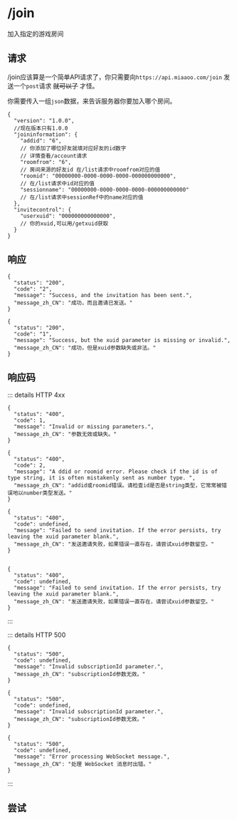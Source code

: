 # /join

加入指定的游戏房间

## 请求

/join应该算是一个简单API请求了，你只需要向`https://api.miaaoo.com/join` 发送一个`post`请求 ~~就可以了~~ 才怪。

你需要传入一组`json`数据，来告诉服务器你要加入哪个房间。

```json5
{
  "version": "1.0.0",
  //现在版本只有1.0.0
  "joininformation": {
    "addid": "6",
    // 你添加了哪位好友就填对应好友的id数字
    // 详情查看/account请求
    "roomfrom": "6",
    // 房间来源的好友id 在/list请求中roomfrom对应的值
    "roomid": "00000000-0000-0000-0000-000000000000",
    // 在/list请求中id对应的值
    "sessionname": "00000000-0000-0000-0000-000000000000"
    // 在/list请求中sessionRef中的name对应的值
  },
  "invitecontrol": {
    "userxuid": "000000000000000",
    // 你的xuid,可以用/getxuid获取
  }
}
```

## 响应

```json5
{
  "status": "200",
  "code": "2",
  "message": "Success, and the invitation has been sent.",
  "message_zh_CN": "成功，而且邀请已发送。"
}
```

```json5
{
  "status": "200",
  "code": "1",
  "message": "Success, but the xuid parameter is missing or invalid.",
  "message_zh_CN": "成功，但是xuid参数缺失或非法。"
}
```

## 响应码

::: details HTTP 4xx

```json5
{
  "status": "400",
  "code": 1,
  "message": "Invalid or missing parameters.",
  "message_zh_CN": "参数无效或缺失。"
}
```

```json5
{
  "status": "400",
  "code": 2,
  "message": "A ddid or roomid error. Please check if the id is of type string, it is often mistakenly sent as number type. ",
  "message_zh_CN": "addid或roomid错误。请检查id是否是string类型，它常常被错误地以number类型发送。"
}
```

```json5
{
  "status": "400",
  "code": undefined,
  "message": "Failed to send invitation. If the error persists, try leaving the xuid parameter blank.",
  "message_zh_CN": "发送邀请失败，如果错误一直存在，请尝试xuid参数留空。"
}
```

```json5

{
  "status": "400",
  "code": undefined,
  "message": "Failed to send invitation. If the error persists, try leaving the xuid parameter blank.",
  "message_zh_CN": "发送邀请失败，如果错误一直存在，请尝试xuid参数留空。"
}
```

:::

::: details HTTP 500

```json5
{
  "status": "500",
  "code": undefined,
  "message": "Invalid subscriptionId parameter.",
  "message_zh_CN": "subscriptionId参数无效。"
}
```

```json5
{
  "status": "500",
  "code": undefined,
  "message": "Invalid subscriptionId parameter.",
  "message_zh_CN": "subscriptionId参数无效。"
}
```

```json5
{
  "status": "500",
  "code": undefined,
  "message": "Error processing WebSocket message.",
  "message_zh_CN": "处理 WebSocket 消息时出错。"
}
```

:::

## 尝试

<PostButton url="join" method="POST" :body='{"version": "1.0.0","joininformation": {"addid": "6","roomfrom": "6","roomid": "00000000-0000-0000-0000-000000000000","sessionname": "00000000-0000-0000-0000-000000000000"},"invitecontrol": {"userxuid": "000000000000000"}}' />

